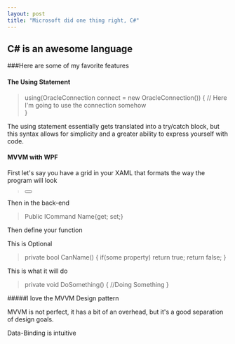 ```yaml
---
layout: post
title: "Microsoft did one thing right, C#"
---
```


## C# is an awesome language

###Here are some of my favorite features

#### The Using Statement

> using(OracleConnection connect = new OracleConnection(<connectionString>))
> {
> // Here I'm going to use the connection somehow	
>}

The using statement essentially gets translated into a try/catch block, but this 
syntax allows for simplicity and a greater ability to express yourself with code.

#### MVVM with WPF

First let's say you have a grid in your XAML that formats the way the program will look

><grid>
><button
> Command = "{Binding Command Name}"/>
></grid>

Then in the back-end

>Public ICommand Name{get; set;}

Then define your function

This is Optional
>private bool CanName()
>{
>	if(some property)
>      return true;
>	return false;
>}

This is what it will do

>private void DoSomething()
>{
>	//Doing Something
>}

#####I love the MVVM Design pattern

MVVM is not perfect, it has a bit of an overhead, but it's a good separation of design goals.

Data-Binding is intuitive
